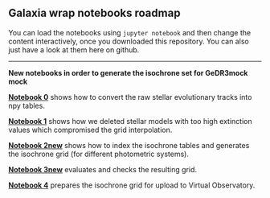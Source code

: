 ## Galaxia wrap notebooks roadmap

You can load the notebooks using ``jupyter notebook`` and then change the content interactively, once you downloaded this repository.
You can also just have a look at them here on github.

------------------------------------

**New notebooks in order to generate the isochrone set for GeDR3mock mock**

**[Notebook 0](https://github.com/jan-rybizki/Galaxia_wrap/blob/master/notebook/isochrone_generation/notebook/%5B0%5Dextract%20isochrones.ipynb)** shows how to convert the raw stellar evolutionary tracks into npy tables.

**[Notebook 1](https://github.com/jan-rybizki/Galaxia_wrap/blob/master/notebook/isochrone_generation/notebook/%5B1%5Ddelete_bad_extinctions_from_isochrones.ipynb)** shows how we deleted stellar models with too high extinction values which compromised the grid interpolation.

**[Notebook 2new](https://github.com/jan-rybizki/Galaxia_wrap/blob/master/notebook/isochrone_generation/notebook/%5B2old%5Dcreate_parsec_index_isochrones_fast.ipynb)** shows how to index the isochrone tables and generates the isochrone grid (for different photometric systems).

**[Notebook 3new](https://github.com/jan-rybizki/Galaxia_wrap/blob/master/notebook/isochrone_generation/notebook/%5B3new%5Dinspect_parsec_index.ipynb)** evaluates and checks the resulting grid.

**[Notebook 4](https://github.com/jan-rybizki/Galaxia_wrap/blob/master/notebook/isochrone_generation/notebook/%5B4%5Dcreate%20parsec_and_ext_for_upload.ipynb)** prepares the isochrone grid for upload to Virtual Observatory.
